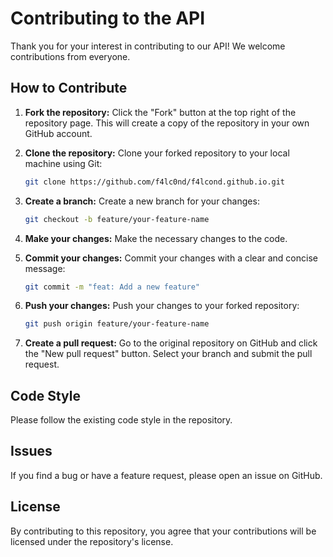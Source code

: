 # Contributing to the API

Thank you for your interest in contributing to our API! We welcome contributions from everyone.

## How to Contribute

1.  **Fork the repository:** Click the "Fork" button at the top right of the repository page. This will create a copy of the repository in your own GitHub account.
2.  **Clone the repository:** Clone your forked repository to your local machine using Git:

    ```bash
    git clone https://github.com/f4lc0nd/f4lcond.github.io.git
    ```

3.  **Create a branch:** Create a new branch for your changes:

    ```bash
    git checkout -b feature/your-feature-name
    ```

4.  **Make your changes:** Make the necessary changes to the code.
5.  **Commit your changes:** Commit your changes with a clear and concise message:

    ```bash
    git commit -m "feat: Add a new feature"
    ```

6.  **Push your changes:** Push your changes to your forked repository:

    ```bash
    git push origin feature/your-feature-name
    ```

7.  **Create a pull request:** Go to the original repository on GitHub and click the "New pull request" button. Select your branch and submit the pull request.

## Code Style

Please follow the existing code style in the repository.

## Issues

If you find a bug or have a feature request, please open an issue on GitHub.

## License

By contributing to this repository, you agree that your contributions will be licensed under the repository's license.
